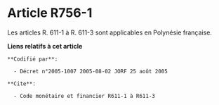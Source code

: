 # Article R756-1

Les articles R. 611-1 à R. 611-3 sont applicables en Polynésie française.

**Liens relatifs à cet article**

	**Codifié par**:

	  - Décret n°2005-1007 2005-08-02 JORF 25 août 2005

	**Cite**:

	  - Code monétaire et financier R611-1 à R611-3
